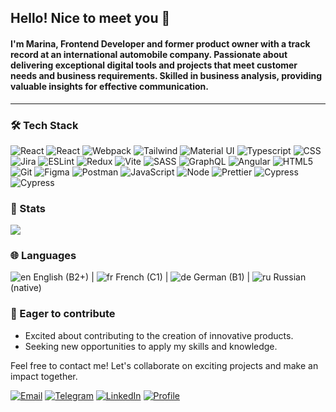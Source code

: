 ## Hello! Nice to meet you 👋

#### I'm Marina, Frontend Developer and former product owner with a track record at an international automobile company. Passionate about delivering exceptional digital tools and projects that meet customer needs and business requirements. Skilled in business analysis, providing valuable insights for effective communication.
---

### :hammer_and_wrench: Tech Stack

![React](https://img.shields.io/badge/React-61DAFB?logo=react&logoColor=white)
![React](https://img.shields.io/badge/React%20Native-61DAFB?logo=react&logoColor=white)
![Webpack](https://img.shields.io/badge/Webpack-8DD6F9?logo=Webpack&logoColor=white)
![Tailwind](https://img.shields.io/badge/Tailwind-38bdf8?logo=tailwindcss&logoColor=white)
![Material UI](https://img.shields.io/badge/Material%20UI-007FFF?logo=mui&logoColor=white)
![Typescript](https://img.shields.io/badge/TypeScript-007ACC?logo=typescript&logoColor=white)
![CSS](https://img.shields.io/badge/CSS3-1572B6?logo=css3&logoColor=white)
![Jira](https://img.shields.io/badge/Jira-0052CC?logo=Jira&logoColor=white)
![ESLint](https://img.shields.io/badge/ESlint-3A33D1?logo=eslint&logoColor=white)
![Redux](https://img.shields.io/badge/Redux-764abc?logo=redux&logoColor=white)
![Vite](https://img.shields.io/badge/Vite-B73BFE?logo=vite&logoColor=white)
![SASS](https://img.shields.io/badge/Sass-CC6699?logo=sass&logoColor=white)
![GraphQL](https://img.shields.io/badge/GraphQl-E10098?logo=graphql&logoColor=white)
![Angular](https://img.shields.io/badge/Angular-de3641?logo=angular&logoColor=white)
![HTML5](https://img.shields.io/badge/HTML5-E34F26?logo=html5&logoColor=white)
![Git](https://img.shields.io/badge/GIT-E44C30?logo=git&logoColor=white)
![Figma](https://img.shields.io/badge/Figma-F24E1E?logo=figma&logoColor=white)
![Postman](https://img.shields.io/badge/Postman-FF6C37?logo=Postman&logoColor=white)
![JavaScript](https://img.shields.io/badge/JavaScript-F7DF1E?logo=javascript&logoColor=white)
![Node](https://img.shields.io/badge/Node.js%20(basics)-339933?logo=nodedotjs&logoColor=white)
![Prettier](https://img.shields.io/badge/Prettier-1A2b34?logo=prettier&logoColor=white)
![Cypress](https://img.shields.io/badge/Cypress-17202C?logo=cypress&logoColor=white)
![Cypress](https://img.shields.io/badge/Vitest-17202C?logo=vitest&logoColor=white)





### :ledger: Stats

![](https://github-profile-summary-cards.vercel.app/api/cards/profile-details?username=MarinaKovel&theme=github)

### :globe_with_meridians: Languages
![en](https://raw.githubusercontent.com/stevenrskelton/flag-icon/master/png/16/country-4x3/gb.png) English (B2+)  |  ![fr](https://raw.githubusercontent.com/stevenrskelton/flag-icon/master/png/16/country-4x3/fr.png) French (C1)  |  ![de](https://raw.githubusercontent.com/stevenrskelton/flag-icon/master/png/16/country-4x3/de.png) German (B1)  |  ![ru](https://raw.githubusercontent.com/stevenrskelton/flag-icon/master/png/16/country-4x3/ru.png) Russian (native)

### 🚀 Eager to contribute

- Excited about contributing to the creation of innovative products.
- Seeking new opportunities to apply my skills and knowledge.

Feel free to contact me! Let's collaborate on exciting projects and make an impact together.


[![Email](https://img.shields.io/badge/Gmail-6ac2ec?style=for-the-badge&logo=gmail&logoColor=white)](mailto:waveee@gmail.com)
[![Telegram](https://img.shields.io/badge/Telegram-2CA5E0?style=for-the-badge&logo=telegram&logoColor=white)](https://t.me/Marina_Kovel)
[![LinkedIn](https://img.shields.io/badge/LinkedIn-0077B5?style=for-the-badge&logo=linkedin&logoColor=white)](https://www.linkedin.com/in/marina-kovel/)
[![Profile](https://img.shields.io/badge/Website-016599?style=for-the-badge&logo=About.me&logoColor=white)](https://marinakovel.github.io/cv/)
